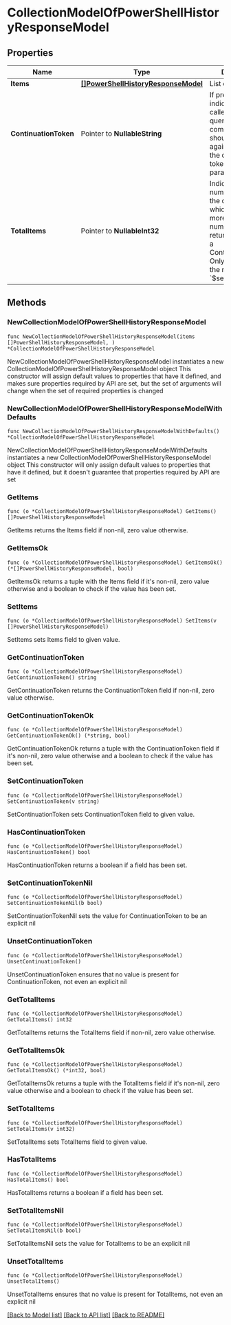 # CollectionModelOfPowerShellHistoryResponseModel

## Properties

Name | Type | Description | Notes
------------ | ------------- | ------------- | -------------
**Items** | [**[]PowerShellHistoryResponseModel**](PowerShellHistoryResponseModel.md) | List of items. | 
**ContinuationToken** | Pointer to **NullableString** | If present, indicates to the caller that the query was not complete, and they should call the API again specifying the continuation token as a query parameter. | [optional] 
**TotalItems** | Pointer to **NullableInt32** | Indicates the total number of items in the collection, which may be more than the number of Items returned, if there is a ContinuationToken.  Only returned in the response to &#x60;$search&#x60; APIs. | [optional] 

## Methods

### NewCollectionModelOfPowerShellHistoryResponseModel

`func NewCollectionModelOfPowerShellHistoryResponseModel(items []PowerShellHistoryResponseModel, ) *CollectionModelOfPowerShellHistoryResponseModel`

NewCollectionModelOfPowerShellHistoryResponseModel instantiates a new CollectionModelOfPowerShellHistoryResponseModel object
This constructor will assign default values to properties that have it defined,
and makes sure properties required by API are set, but the set of arguments
will change when the set of required properties is changed

### NewCollectionModelOfPowerShellHistoryResponseModelWithDefaults

`func NewCollectionModelOfPowerShellHistoryResponseModelWithDefaults() *CollectionModelOfPowerShellHistoryResponseModel`

NewCollectionModelOfPowerShellHistoryResponseModelWithDefaults instantiates a new CollectionModelOfPowerShellHistoryResponseModel object
This constructor will only assign default values to properties that have it defined,
but it doesn't guarantee that properties required by API are set

### GetItems

`func (o *CollectionModelOfPowerShellHistoryResponseModel) GetItems() []PowerShellHistoryResponseModel`

GetItems returns the Items field if non-nil, zero value otherwise.

### GetItemsOk

`func (o *CollectionModelOfPowerShellHistoryResponseModel) GetItemsOk() (*[]PowerShellHistoryResponseModel, bool)`

GetItemsOk returns a tuple with the Items field if it's non-nil, zero value otherwise
and a boolean to check if the value has been set.

### SetItems

`func (o *CollectionModelOfPowerShellHistoryResponseModel) SetItems(v []PowerShellHistoryResponseModel)`

SetItems sets Items field to given value.


### GetContinuationToken

`func (o *CollectionModelOfPowerShellHistoryResponseModel) GetContinuationToken() string`

GetContinuationToken returns the ContinuationToken field if non-nil, zero value otherwise.

### GetContinuationTokenOk

`func (o *CollectionModelOfPowerShellHistoryResponseModel) GetContinuationTokenOk() (*string, bool)`

GetContinuationTokenOk returns a tuple with the ContinuationToken field if it's non-nil, zero value otherwise
and a boolean to check if the value has been set.

### SetContinuationToken

`func (o *CollectionModelOfPowerShellHistoryResponseModel) SetContinuationToken(v string)`

SetContinuationToken sets ContinuationToken field to given value.

### HasContinuationToken

`func (o *CollectionModelOfPowerShellHistoryResponseModel) HasContinuationToken() bool`

HasContinuationToken returns a boolean if a field has been set.

### SetContinuationTokenNil

`func (o *CollectionModelOfPowerShellHistoryResponseModel) SetContinuationTokenNil(b bool)`

 SetContinuationTokenNil sets the value for ContinuationToken to be an explicit nil

### UnsetContinuationToken
`func (o *CollectionModelOfPowerShellHistoryResponseModel) UnsetContinuationToken()`

UnsetContinuationToken ensures that no value is present for ContinuationToken, not even an explicit nil
### GetTotalItems

`func (o *CollectionModelOfPowerShellHistoryResponseModel) GetTotalItems() int32`

GetTotalItems returns the TotalItems field if non-nil, zero value otherwise.

### GetTotalItemsOk

`func (o *CollectionModelOfPowerShellHistoryResponseModel) GetTotalItemsOk() (*int32, bool)`

GetTotalItemsOk returns a tuple with the TotalItems field if it's non-nil, zero value otherwise
and a boolean to check if the value has been set.

### SetTotalItems

`func (o *CollectionModelOfPowerShellHistoryResponseModel) SetTotalItems(v int32)`

SetTotalItems sets TotalItems field to given value.

### HasTotalItems

`func (o *CollectionModelOfPowerShellHistoryResponseModel) HasTotalItems() bool`

HasTotalItems returns a boolean if a field has been set.

### SetTotalItemsNil

`func (o *CollectionModelOfPowerShellHistoryResponseModel) SetTotalItemsNil(b bool)`

 SetTotalItemsNil sets the value for TotalItems to be an explicit nil

### UnsetTotalItems
`func (o *CollectionModelOfPowerShellHistoryResponseModel) UnsetTotalItems()`

UnsetTotalItems ensures that no value is present for TotalItems, not even an explicit nil

[[Back to Model list]](../README.md#documentation-for-models) [[Back to API list]](../README.md#documentation-for-api-endpoints) [[Back to README]](../README.md)


